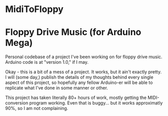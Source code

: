 # MidiToFloppy 
# Floppy Drive Music (for Arduino Mega)
Personal codebase of a project I've been working on for floppy drive music. Arduino code is at "version 1.0," if I may.

Okay - this is a bit of a mess of a project. It works, but it ain't exactly pretty. I will (some day,) publish the details of my thoughts behind every single aspect of this project, so hopefully any fellow Arduino-er will be able to replicate what I've done in some manner or other.

This project has taken literally 80+ hours of work, mostly getting the MIDI-conversion program working. Even that is buggy... but it works approximatly 90%, so I am not complaining.
